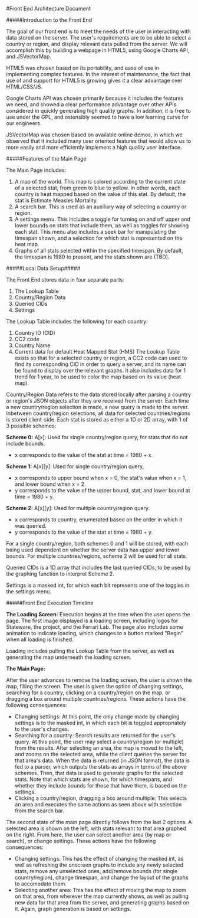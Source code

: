 #Front End Architecture Document

#####Introduction to the Front End

The goal of our front end is to meet the needs of the user in interacting with data stored on the server. The user's requirements are to be able to select a country or region, and display relevant data pulled from the server. We will accomplish this by building a webpage in HTML5, using Google Charts API, and JSVectorMap.

HTML5 was chosen based on its portability, and ease of use in implementing complex features. In the interest of maintenance, the fact that use of and support for HTML5 is growing gives it a clear advantage over HTML/CSS/JS.

Google Charts API was chosen primarily because it includes the features we need, and showed a clear performance advantage over other APIs considered in quickly generating high quality graphs. In addition, it is free to use under the GPL, and ostensibly seemed to have a low learning curve for our engineers.

JSVectorMap was chosen based on available online demos, in which we observed that it included many user oriented features that would allow us to more easily and more efficiently implement a high quality user interface.

#####Features of the Main Page

The Main Page includes:
 1. A map of the world. This map is colored according to the current state of a selected stat, from green to blue to yellow. In other words, each country is heat mapped based on the value of this stat. By default, the stat is Estimate Measles Mortality.
 2. A search bar. This is used as an auxiliary way of selecting a country or region.
 3. A settings menu. This includes a toggle for turning on and off upper and lower bounds on stats that include them, as well as toggles for showing each stat. This menu also includes a seek bar for manipulating the timespan shown, and a selection for which stat is represented on the heat map.
 4. Graphs of all stats selected within the specified timespan. By default, the timespan is 1980 to present, and the stats shown are (TBD).

#####Local Data Setup#####

The Front End stores data in four separate parts:
 1. The Lookup Table
 2. Country/Region Data
 3. Queried CIDs
 4. Settings

The Lookup Table includes the following for each country: 
 1. Country ID (CID)
 2. CC2 code 
 3. Country Name
 4. Current data for default Heat Mapped Stat (HMS)
The Lookup Table exists so that for a selected country or region, a CC2 code can used to find its corresponding CID in order to query a server, and its name can be found to display over the relevant graphs. It also includes data for 1 trend for 1 year, to be used to color the map based on its value (heat map).

Country/Region Data refers to the data stored locally after parsing a country or region's JSON objects after they are received from the server. Each time a new country/region selection is made, a new query is made to the server. Inbetween country/region selections, all data for selected countries/regions is stored client-side. Each stat is stored as either a 1D or 2D array, with 1 of 3 possible schemes:

**Scheme 0:** A[x]: Used for single country/region query, for stats that do not include bounds.
 * x corresponds to the value of the stat at time = 1980 + x.

**Scheme 1:** A[x][y]: Used for single country/region query, 
 * x corresponds to upper bound when x = 0, the stat's value when x = 1, and lower bound when x = 2.
 * y corresponds to the value of the upper bound, stat, and lower bound at time = 1980 + y.

**Scheme 2:** A[x][y]: Used for multiple country/region query.
 * x corresponds to country, enumerated based on the order in which it was queried. 
 * y corresponds to the value of the stat at time = 1980 + y.

For a single country/region, both schemes 0 and 1 will be stored, with each being used dependent on whether the server data has upper and lower bounds.
For multiple countries/regions, scheme 2 will be used for all stats.

Queried CIDs is a 1D array that includes the last queried CIDs, to be used by the graphing function to interpret Scheme 2.

Settings is a masked int, for which each bit represents one of the toggles in the settings menu.

#####Front End Execution Timeline

**The Loading Screen:** Execution begins at the time when the user opens the page. The first image displayed is a loading screen, including logos for Stateware, the project, and the Ferrari Lab. The page also includes some animation to indicate loading, which changes to a button marked "Begin" when all loading is finished.

Loading includes pulling the Lookup Table from the server, as well as generating the map underneath the loading screen.

**The Main Page:**

After the user advances to remove the loading screen, the user is shown the map, filling the screen. The user is given the option of changing settings, searching for a country, clicking on a country/region on the map, or dragging a box around multiple countries/regions. These actions have the following consequences:
 * Changing settings: At this point, the only change made by changing settings is to the masked int, in which each bit is toggled appropriately to the user's changes.
 * Searching for a country: Search results are returned for the user's query. At this point, the user may select a country/region (or multiple) from the results. After selecting an area, the map is moved to the left, and zooms on the selected area, while the client queries the server for that area's data. When the data is returned (in JSON format), the data is fed to a parser, which outputs the stats as arrays in terms of the above schemes. Then, that data is used to generate graphs for the selected stats. Note that which stats are shown, for which timespans, and whether they include bounds for those that have them, is based on the settings.
 * Clicking a country/region, dragging a box around multiple: This selects an area and executes the same actions as seen above with selection from the search bar.

The second state of the main page directly follows from the last 2 options. A selected area is shown on the left, with stats relevant to that area graphed on the right. From here, the user can select another area (by map or search), or change settings. These actions have the following consequences:
 * Changing settings: This has the effect of changing the masked int, as well as refreshing the onscreen graphs to include any newly selected stats, remove any unselected ones, add/remove bounds (for single country/region), change timespan, and change the layout of the graphs to accomodate them.
 * Selecting another area: This has the effect of moving the map to zoom on that area, from wherever the map currently shows, as well as pulling new data for that area from the server, and generating graphs based on it. Again, graph generation is based on settings.